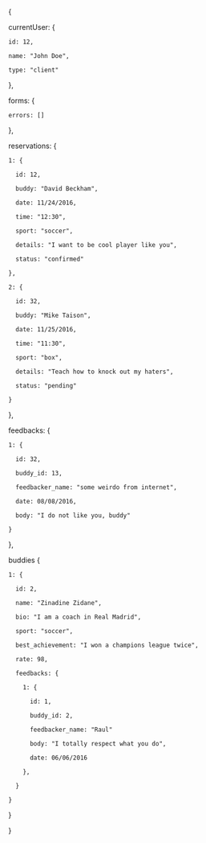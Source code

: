 {

  currentUser: {

    id: 12,

    name: "John Doe",

    type: "client"

  },


  forms: {

    errors: []

  },


  reservations: {

    1: {

      id: 12,

      buddy: "David Beckham",

      date: 11/24/2016,

      time: "12:30",

      sport: "soccer",

      details: "I want to be cool player like you",

      status: "confirmed"

    },

    2: {

      id: 32,

      buddy: "Mike Taison",

      date: 11/25/2016,

      time: "11:30",

      sport: "box",

      details: "Teach how to knock out my haters",

      status: "pending"

    }

  },


  feedbacks: {

    1: {

      id: 32,

      buddy_id: 13,

      feedbacker_name: "some weirdo from internet",

      date: 08/08/2016,

      body: "I do not like you, buddy"

    }

  },


  buddies {

    1: {

      id: 2,

      name: "Zinadine Zidane",

      bio: "I am a coach in Real Madrid",

      sport: "soccer",

      best_achievement: "I won a champions league twice",

      rate: 98,

      feedbacks: {

        1: {

          id: 1,

          buddy_id: 2,

          feedbacker_name: "Raul"

          body: "I totally respect what you do",

          date: 06/06/2016

        },

      }

    }


  }


}
